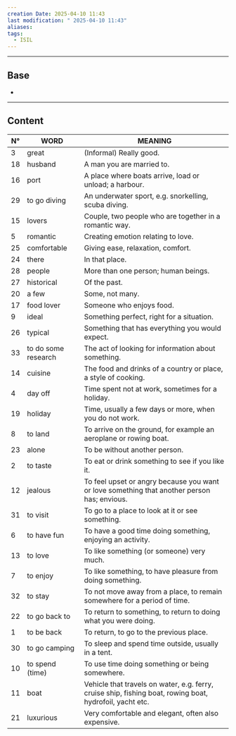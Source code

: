 ```yaml
---
creation Date: 2025-04-10 11:43
last modification: " 2025-04-10 11:43"
aliases: 
tags:
  - ISIL
---
```

___
## Base
- 
___
## Content

| N°  | WORD                | MEANING                                                                                                  |
| --- | ------------------- | -------------------------------------------------------------------------------------------------------- |
| 3   | great               | (Informal) Really good.                                                                                  |
| 18  | husband             | A man you are married to.                                                                                |
| 16  | port                | A place where boats arrive, load or unload; a harbour.                                                   |
| 29  | to go diving        | An underwater sport, e.g. snorkelling, scuba diving.                                                     |
| 15  | lovers              | Couple, two people who are together in a romantic way.                                                   |
| 5   | romantic            | Creating emotion relating to love.                                                                       |
| 25  | comfortable         | Giving ease, relaxation, comfort.                                                                        |
| 24  | there               | In that place.                                                                                           |
| 28  | people              | More than one person; human beings.                                                                      |
| 27  | historical          | Of the past.                                                                                             |
| 20  | a few               | Some, not many.                                                                                          |
| 17  | food lover          | Someone who enjoys food.                                                                                 |
| 9   | ideal               | Something perfect, right for a situation.                                                                |
| 26  | typical             | Something that has everything you would expect.                                                          |
| 33  | to do some research | The act of looking for information about something.                                                      |
| 14  | cuisine             | The food and drinks of a country or place, a style of cooking.                                           |
| 4   | day off             | Time spent not at work, sometimes for a holiday.                                                         |
| 19  | holiday             | Time, usually a few days or more, when you do not work.                                                  |
| 8   | to land             | To arrive on the ground, for example an aeroplane or rowing boat.                                        |
| 23  | alone               | To be without another person.                                                                            |
| 2   | to taste            | To eat or drink something to see if you like it.                                                         |
| 12  | jealous             | To feel upset or angry because you want or love something that another person has; envious.              |
| 31  | to visit            | To go to a place to look at it or see something.                                                         |
| 6   | to have fun         | To have a good time doing something, enjoying an activity.                                               |
| 13  | to love             | To like something (or someone) very much.                                                                |
| 7   | to enjoy            | To like something, to have pleasure from doing something.                                                |
| 32  | to stay             | To not move away from a place, to remain somewhere for a period of time.                                 |
| 22  | to go back to       | To return to something, to return to doing what you were doing.                                          |
| 1   | to be back          | To return, to go to the previous place.                                                                  |
| 30  | to go camping       | To sleep and spend time outside, usually in a tent.                                                      |
| 10  | to spend (time)     | To use time doing something or being somewhere.                                                          |
| 11  | boat                | Vehicle that travels on water, e.g. ferry, cruise ship, fishing boat, rowing boat, hydrofoil, yacht etc. |
| 21  | luxurious           | Very comfortable and elegant, often also expensive.                                                      |

